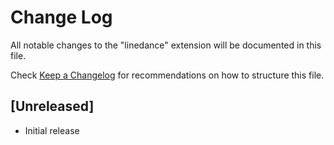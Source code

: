 # Change Log

All notable changes to the "linedance" extension will be documented in this file.

Check [Keep a Changelog](http://keepachangelog.com/) for recommendations on how to structure this file.

## [Unreleased]

- Initial release